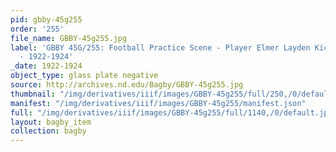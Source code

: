 ```yaml
---
pid: gbby-45g255
order: '255'
file_name: GBBY-45g255.jpg
label: 'GBBY 45G/255: Football Practice Scene - Player Elmer Layden Kicking a ball
  - 1922-1924'
_date: 1922-1924
object_type: glass plate negative
source: http://archives.nd.edu/Bagby/GBBY-45g255.jpg
thumbnail: "/img/derivatives/iiif/images/GBBY-45g255/full/250,/0/default.jpg"
manifest: "/img/derivatives/iiif/images/GBBY-45g255/manifest.json"
full: "/img/derivatives/iiif/images/GBBY-45g255/full/1140,/0/default.jpg"
layout: bagby_item
collection: bagby
---
```

